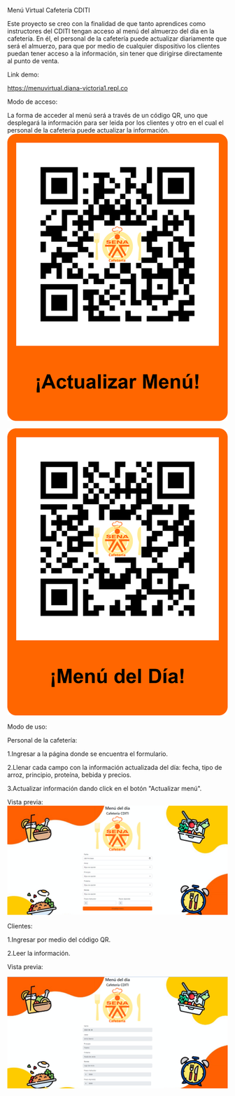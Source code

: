 Menú Virtual Cafetería CDITI

Este proyecto se creo con la finalidad de que tanto aprendices como instructores del CDITI tengan acceso al menú del almuerzo del dia en la cafetería. En él, el personal de la cafetería puede actualizar diariamente que será el almuerzo, para que por medio de cualquier dispositivo los clientes puedan tener acceso a la información, sin tener que dirigirse directamente al punto de venta.

Link demo:

https://menuvirtual.diana-victoria1.repl.co

Modo de acceso: 

La forma de acceder al menú será a través de un código QR, uno que desplegará la información para ser leida por los clientes y otro en el cual el personal de la cafeteria puede actualizar la información.
![QR Personal](./img/MiCodigo(2).png)

![QR Clientes](./img/MiCodigo.png)

Modo de uso:

Personal de la cafetería:

1.Ingresar a la página donde se encuentra el formulario.

2.Llenar cada campo con la información actualizada del día: fecha, tipo de arroz, principio, proteína, bebida y precios.

3.Actualizar información dando click en el botón "Actualizar menú".

Vista previa:
![Formulario](./img/image.png)

Clientes:

1.Ingresar por medio del código QR.

2.Leer la información.

Vista previa:

![Menú Actualizado](./img/image_2.png)